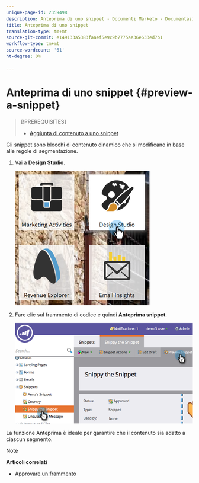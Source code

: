 ```yaml
---
unique-page-id: 2359498
description: Anteprima di uno snippet - Documenti Marketo - Documentazione prodotto
title: Anteprima di uno snippet
translation-type: tm+mt
source-git-commit: e149133a5383faaef5e9c9b7775ae36e633ed7b1
workflow-type: tm+mt
source-wordcount: '61'
ht-degree: 0%

---
```



# Anteprima di uno snippet {#preview-a-snippet}

>[!PREREQUISITES]
>
>* [Aggiunta di contenuto a uno snippet](add-content-to-a-snippet.md)

>



Gli snippet sono blocchi di contenuto dinamico che si modificano in base alle regole di segmentazione.

1. Vai a **Design Studio.**

   ![](assets/designstudio-3.png)

1. Fare clic sul frammento di codice e quindi **Anteprima snippet**.

   ![](assets/image2014-9-16-9-3a48-3a32.png)

La funzione Anteprima è ideale per garantire che il contenuto sia adatto a ciascun segmento.

>[!NOTE]
>
>**Articoli correlati**
>
>* [Approvare un frammento](approve-a-snippet.md)

>



